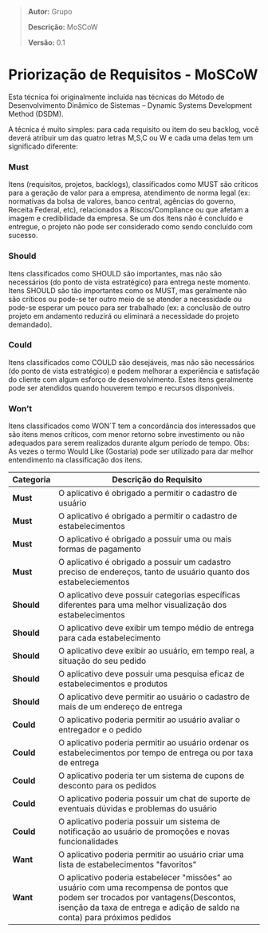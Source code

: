 > **Autor:** Grupo
>
> **Descrição:** MoSCoW
>
> **Versão:** 0.1

# Priorização de Requisitos - MoSCoW

Esta técnica foi originalmente incluída nas técnicas do Método de Desenvolvimento Dinâmico de Sistemas – Dynamic Systems Development Method (DSDM).

A técnica é muito simples: para cada requisito ou item do seu backlog, você deverá atribuir um das quatro letras M,S,C ou W e cada uma delas tem um significado diferente:

### Must

Itens (requisitos, projetos, backlogs), classificados como MUST são críticos para a geração de valor para a empresa, atendimento de norma legal (ex: normativas da bolsa de valores, banco central, agências do governo, Receita Federal, etc), relacionados a Riscos/Compliance ou que afetam a imagem e credibilidade da empresa. Se um dos itens não é concluído e entregue, o projeto não pode ser considerado como sendo concluído com sucesso.

### Should

Itens classificados como SHOULD são importantes, mas não são necessários (do ponto de vista estratégico) para entrega neste momento. Itens SHOULD são tão importantes como os MUST, mas geralmente não são críticos ou pode-se ter outro meio de se atender a necessidade ou pode-se esperar um pouco para ser trabalhado (ex: a conclusão de outro projeto em andamento reduzirá ou eliminará a necessidade do projeto demandado).

### Could

Itens classificados como COULD são desejáveis, mas não são necessários (do ponto de vista estratégico) e podem melhorar a experiência e satisfação do cliente com algum esforço de desenvolvimento. Estes itens geralmente pode ser atendidos quando houverem tempo e recursos disponíveis.

### Won’t

Itens classificados como WON´T tem a concordância dos interessados que são itens menos críticos, com menor retorno sobre investimento ou não adequados para serem realizados durante algum período de tempo. Obs: As vezes o termo Would Like (Gostaria) pode ser utilizado para dar melhor entendimento na classificação dos itens.

| Categoria  | Descrição do Requisito                                                                                                                                                                                          |
| ---------- | --------------------------------------------------------------------------------------------------------------------------------------------------------------------------------------------------------------- |
| **Must**   | O aplicativo é obrigado a permitir o cadastro de usuário                                                                                                                                                        |
| **Must**   | O aplicativo é obrigado a permitir o cadastro de estabelecimentos                                                                                                                                               |
| **Must**   | O aplicativo é obrigado a possuir uma ou mais formas de pagamento                                                                                                                                               |
| **Must**   | O aplicativo é obrigado a possuir um cadastro preciso de endereços, tanto de usuário quanto dos estabeleciementos                                                                                               |
| **Should** | O aplicativo deve possuir categorias específicas diferentes para uma melhor visualização dos estabelecimentos                                                                                                   |
| **Should** | O aplicativo deve exibir um tempo médio de entrega para cada estabelecimento                                                                                                                                    |
| **Should** | O aplicativo deve exibir ao usuário, em tempo real, a situação do seu pedido                                                                                                                                    |
| **Should** | O aplicativo deve possuir uma pesquisa eficaz de estabelecimentos e produtos                                                                                                                                    |
| **Should** | O aplicativo deve permitir ao usuário o cadastro de mais de um endereço de entrega                                                                                                                              |
| **Could**  | O aplicativo poderia permitir ao usuário avaliar o entregador e o pedido                                                                                                                                        |
| **Could**  | O aplicativo poderia permitir ao usuário ordenar os estabelecimentos por tempo de entrega ou por taxa de entrega                                                                                                |
| **Could**  | O aplicativo poderia ter um sistema de cupons de desconto para os pedidos                                                                                                                                       |
| **Could**  | O aplicativo poderia possuir um chat de suporte de eventuais dúvidas e problemas do usuário                                                                                                                     |
| **Could**  | O aplicativo poderia possuir um sistema de notificação ao usuário de promoções e novas funcionalidades                                                                                                          |
| **Want**   | O aplicativo poderia permitir ao usuário criar uma lista de estabelecimentos "favoritos"                                                                                                                        |
| **Want**   | O aplicativo poderia estabelecer "missões" ao usuário com uma recompensa de pontos que podem ser trocados por vantagens(Descontos, isenção da taxa de entrega e adição de saldo na conta) para próximos pedidos |
